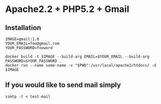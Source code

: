 # Apache2.2 + PHP5.2 + Gmail

## Installation

```
IMAGE=gmail:1.0
YOUR_EMAIL=foo@gmail.com
YOUR_PASSWORD=fooword

docker build -t $IMAGE --build-arg EMAIL=$YOUR_EMAIL --build-arg PASSWORD=$YOUR_PASSWORD .
docker run --name some-name -v "$PWD":/usr/local/apache2/htdocs/ -d $IMAGE
```

## If you would like to send mail simply

```
ssmtp -t < test-mail
```
